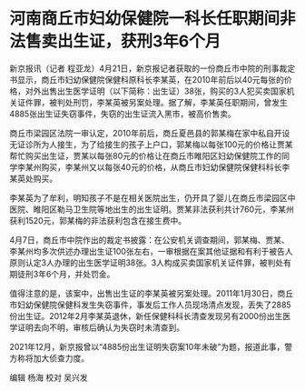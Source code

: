 # 河南商丘市妇幼保健院一科长任职期间非法售卖出生证，获刑3年6个月

新京报讯（记者
程亚龙）4月21日，新京报记者获取的一份商丘市中院的刑事裁定书显示，商丘市妇幼保健院保健科原科长李某英，在2010年前后以40元每张的价格，对外出售出生医学证明（以下简称：出生证）38张，购买的3人犯买卖国家机关证件罪，被判处刑罚，李某英被另案处理。据了解，李某英任职期间，曾发生4885张出生证失窃事件，失窃的出生证流入黑市，被高价售卖。

商丘市梁园区法院一审认定，2010年前后，商丘夏邑县的郭某梅在家中私自开设无证诊所为人接生，为了给接生的孩子上户口，郭某梅以每张100元的价格让贾某帮忙购买出生证，贾某以每张80元的价格让在商丘市睢阳区妇幼保健院工作的同学李某州购买，李某州又以每张40元的价格，从商丘市妇幼保健院保健科科长李某英处购买。

李某英为了牟利，明知孩子不是在相关医院出生，仍开具了婴儿在商丘市梁园区中医院、睢阳区勒马卫生院等地出生的出生证明。贾某非法获利共计760元，李某州获利1520元，郭某梅的非法获利包含在接生费中。

4月7日，商丘市中院作出的裁定书披露：在公安机关调查期间，郭某梅、贾某、李某州均多次供述办理出生证100张左右，一审根据在案其他证据和有利于被告人原则认定3人办理的出生医学证明38张。3人构成买卖国家机关证件罪，被判处有期徒刑3年6个月，并处罚金。

值得注意的是，该案中，出售出生证的李某英被另案处理。2011年1月30日，商丘市妇幼保健院保健科发生失窃事件，事发后工作人员现场清点发现，丢失了2885份出生证。2012年2月李某英退休，新任保健科科长清查发现另有2000份出生医学证明去向不明，审核后确认为失窃时未清查到。

2021年12月，新京报曾以“4885份出生证明失窃案10年未破”为题，报道此事，警方称将加大侦查力度。

编辑 杨海 校对 吴兴发

